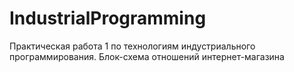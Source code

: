 # IndustrialProgramming
Практическая работа 1 по технологиям индустриального программирования. Блок-схема отношений интернет-магазина
